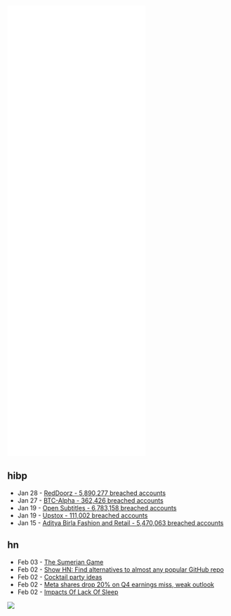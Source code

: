 ![Metrics](https://raw.githubusercontent.com/phixion/phixion/master/metrics.svg)

## hibp

<!--
for https://github.com/phixion/phixion/blob/main/.github/workflows/feeds.yml
-->
<!--START_SECTION:haveibeenpwnd-->
- Jan 28 - [RedDoorz - 5,890,277 breached accounts](https://haveibeenpwned.com/PwnedWebsites#RedDoorz)
- Jan 27 - [BTC-Alpha - 362,426 breached accounts](https://haveibeenpwned.com/PwnedWebsites#BTCAlpha)
- Jan 19 - [Open Subtitles - 6,783,158 breached accounts](https://haveibeenpwned.com/PwnedWebsites#OpenSubtitles)
- Jan 19 - [Upstox - 111,002 breached accounts](https://haveibeenpwned.com/PwnedWebsites#Upstox)
- Jan 15 - [Aditya Birla Fashion and Retail - 5,470,063 breached accounts](https://haveibeenpwned.com/PwnedWebsites#ABFRL)
<!--END_SECTION:haveibeenpwnd-->

## hn

<!--
for https://github.com/phixion/phixion/blob/main/.github/workflows/feeds.yml
-->
<!--START_SECTION:hn-->
- Feb 03 - [The Sumerian Game](https://en.wikipedia.org/wiki/The_Sumerian_Game)
- Feb 02 - [Show HN: Find alternatives to almost any popular GitHub repo](https://news.ycombinator.com/item?id=30185599)
- Feb 02 - [Cocktail party ideas](https://danluu.com/cocktail-ideas/)
- Feb 02 - [Meta shares drop 20% on Q4 earnings miss, weak outlook](https://www.nasdaq.com/articles/facebook-parent-meta-platforms-shares-tank-20-on-q4-earnings-miss-weak-outlook)
- Feb 02 - [Impacts Of Lack Of Sleep](https://belkarx.github.io/posts/finished/Impacts%20Of%20Lack%20Of%20Sleep.html)
<!--END_SECTION:hn-->

<!--
for https://yhype.me
-->
![](https://hit.yhype.me/github/profile?user_id=13013670)
